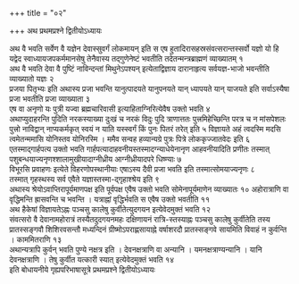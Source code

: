 +++
title = "०२"

+++
अथ प्रथमप्रश्ने द्वितीयोऽध्यायः

अथ वै भवति सर्वेण वै यज्ञेन देवास्सुवर्गं लोकमायन् इति स एष हुतादिरासहस्रसंवत्सरान्तस्सर्वो यज्ञो यो हि यद्वेद स्वाध्यायजपकर्ममानसेषु तेनैवास्य तद्गुणेनेष्टं भवतीति तदेतन्मन्त्रब्राह्मणं व्याख्यातम् १   
अथ वै भवति देवा वै पुष्टिं नाविन्दन्तां मिथुनेऽपश्यन् इत्येताद्विज्ञाय दारानाहृत्य सर्वयज्ञ-भाजो भवन्तीति व्याख्यातो यज्ञः २   
प्रजया पितृभ्यः इति अथास्य प्रजा भवन्ति यानुत्पादयते यानुपनयते यान् ध्यापयते यान् याजयते इति सर्वाऽस्यैषा प्रजा भवतीति प्रजा व्याख्याता ३   
एष वा अनृणो यः पुत्री यज्वा ब्रह्मचारिवासी इत्याहिताग्निरित्येवैष उक्तो भवति ४   
अथाप्युदाहरन्ति पुदिति नरकस्याख्या दुःखं च नरकं विदुः पुदि त्राणात्ततः पुत्त्रमिहेच्छिन्ति परत्र च न मांसपेशलः पुत्त्रो नाविद्वान् नाप्यकर्मकृत् स्वयं न याति यस्स्वर्गं किं पुनः पितरं तरेत् इति ५
विज्ञायते अहं त्वदस्मि मदसि त्वमेतन्ममासि योनिस्तव योनिरस्मि । ममैव सन्वह हव्यान्यग्रे पुत्रः पित्रे लोककृज्जातवेदः इति ६
एतस्माद्गार्हपत्य उक्तो भवति गार्हपत्यादाहवनीयस्तस्मादग्न्याधेयेनानृण आहवनीयादिति प्रणीतः तस्मात् पशुबन्धयाज्यनृणश्शालामुखीयादाग्नीध्रीय आग्नीध्रीयादपरे धिष्ण्याः ७   
विभूरसि प्रवाहणः इत्येते विहरणोपस्थानीयाः एषाऽस्य दैवी प्रजा भवति इति तस्मात्सोमयाज्यनृणः ८   
तस्मात् गृहस्थस्य सर्व एवैते यज्ञास्तस्मा-द्गृहाश्श्रेय इति ९   
अथास्य श्रेयोऽवाप्तिरापूर्यमाणपक्ष इति पूर्वपक्ष एवैष उक्तो भवति सोमेनापूर्यमाणेन व्याख्यातः १०
अहोरात्राणि वा वृद्धिमन्ति ह्रासवन्ति च भवन्ति । यत्राह्नां वृद्धिर्भवति स एवैष उक्तो भवतीति ११   
अथ हैकेषां विज्ञायतेऽह्नः पञ्चसु कालेषु कुर्वीतेत्युदगयन इत्येवेदमुक्तं भवति १२   
संवत्सरो वै देवानामहोरात्रं तस्यैतदुदगयनमहः दक्षिणायनं रात्रि-स्तस्याह्नः पञ्चसु कालेषु कुर्वीतेति तस्य प्रातस्सङ्गवौ शिशिरवसन्तौ मध्यन्दिनं ग्रीष्मोऽपराह्णसायाह्ने वर्षाशरदौ प्रातस्सङ्गवे सायमिति विवाहं न कुर्वन्ति । काममितराणि १३   
अथान्यत्रापि कुर्वन् भवति पुण्ये नक्षत्र इति । देवनक्षत्राणि वा अन्यानि । यमनक्षत्राण्यन्यानि । यानि देवनक्षत्राणि । तेषु कुर्वीत यत्कारी स्यात् इत्येवेदमुक्तं भवति १४   
इति बोधायनीये गृह्यपरिभाषासूत्रे प्रथमप्रश्ने द्वितीयोऽध्यायः
